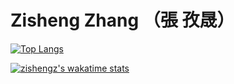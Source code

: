 

# Zisheng Zhang （張 孜晟）

[![Top Langs](https://github-readme-stats.vercel.app/api/top-langs/?username=zishengz&layout=compact)](https://github.com/anuraghazra/github-readme-stats)


[![zishengz's wakatime stats](https://github-readme-stats.vercel.app/api/wakatime?username=zishengz)](https://github.com/anuraghazra/github-readme-stats)

